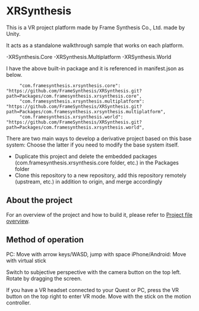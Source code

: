 # XRSynthesis

This is a VR project platform made by Frame Synthesis Co., Ltd. made by Unity.

It acts as a standalone walkthrough sample that works on each platform.

-XRSynthesis.Core
-XRSynthesis.Multiplatform
-XRSynthesis.World

I have the above built-in package and it is referenced in manifest.json as below.

````
     "com.framesynthesis.xrsynthesis.core": "https://github.com/FrameSynthesis/XRSynthesis.git?path=Packages/com.framesynthesis.xrsynthesis.core",
     "com.framesynthesis.xrsynthesis.multiplatform": "https://github.com/FrameSynthesis/XRSynthesis.git?path=Packages/com.framesynthesis.xrsynthesis.multiplatform",
     "com.framesynthesis.xrsynthesis.world": "https://github.com/FrameSynthesis/XRSynthesis.git?path=Packages/com.framesynthesis.xrsynthesis.world",
````

There are two main ways to develop a derivative project based on this base system: Choose the latter if you need to modify the base system itself.

- Duplicate this project and delete the embedded packages (com.framesynthesis.xrsynthesis.core folder, etc.) in the Packages folder
- Clone this repository to a new repository, add this repository remotely (upstream, etc.) in addition to origin, and merge accordingly

## About the project

For an overview of the project and how to build it, please refer to [Project file overview](Documents/ProjectOverview.md).

## Method of operation

PC: Move with arrow keys/WASD, jump with space
iPhone/Android: Move with virtual stick

Switch to subjective perspective with the camera button on the top left. Rotate by dragging the screen.

If you have a VR headset connected to your Quest or PC, press the VR button on the top right to enter VR mode. Move with the stick on the motion controller.